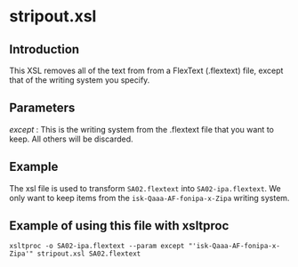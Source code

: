 # stripout.xsl

## Introduction
This XSL removes all of the text from from a FlexText (.flextext) file, except that of the writing system you specify.

## Parameters
_except_ : This is the writing system from the .flextext file that you want to keep. All others will be discarded.

## Example
The xsl file is used to transform `SA02.flextext` into `SA02-ipa.flextext`. We only want to keep items from the `isk-Qaaa-AF-fonipa-x-Zipa` writing system.

## Example of using this file with xsltproc
```
xsltproc -o SA02-ipa.flextext --param except "'isk-Qaaa-AF-fonipa-x-Zipa'" stripout.xsl SA02.flextext
```